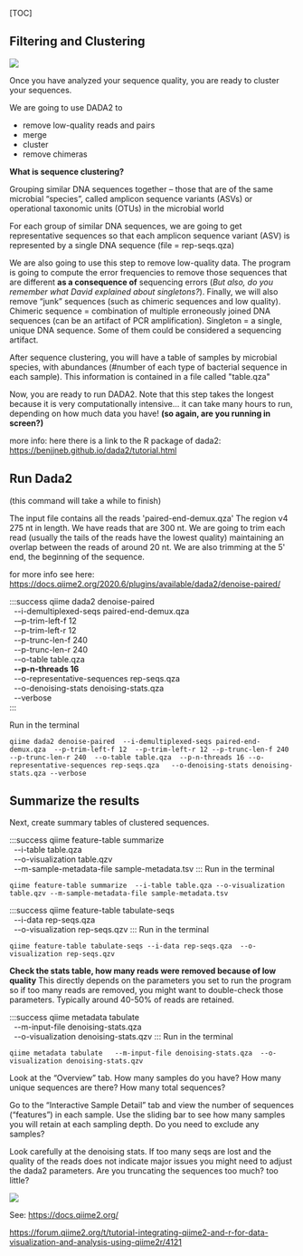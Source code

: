 

[TOC]

  
## Filtering and Clustering

![](https://i.imgur.com/85h8SCt.png)


Once you have analyzed your sequence quality, you are ready to cluster your sequences. 

We are going to use DADA2 to 
* remove low-quality reads and pairs
* merge
* cluster
* remove chimeras


**What is sequence clustering?**

Grouping similar DNA sequences together – those that are of the same microbial “species”, called amplicon sequence variants (ASVs) or operational taxonomic units (OTUs) in the microbial world

For each group of similar DNA sequences, we are going to get representative sequences so that each amplicon sequence variant (ASV) is represented by a single DNA sequence (file = rep-seqs.qza)

We are also going to use this step to remove low-quality data. The program is going to compute the error frequencies to remove those sequences that are different **as a consequence of** sequencing errors (*But also, do you remember what David explained about singletons?*). Finally, we will also remove “junk” sequences (such as chimeric sequences and low quality). 
Chimeric sequence = combination of multiple erroneously joined DNA sequences (can be an artifact of PCR amplification). 
Singleton = a single, unique DNA sequence. Some of them could be considered a sequencing artifact. 

After sequence clustering, you will have a table of samples by microbial species, with abundances (#number of each type of bacterial sequence in each sample). This information is contained in a file called "table.qza"


Now, you are ready to run DADA2. Note that this step takes the longest because it is very computationally intensive... it can take many hours to run, depending on how much data you have! **(so again, are you running in screen?)**

more info: here there is a link to the R package of dada2: https://benjjneb.github.io/dada2/tutorial.html



## Run Dada2 
(this command will take a while to finish) 

The input file contains all the reads 'paired-end-demux.qza'
The region v4 275 nt in length. We have reads that are 300 nt. We are going to trim each read (usually the tails of the reads have the lowest quality) maintaining an overlap between the reads of around 20 nt. We are also trimming at the 5' end, the beginning of the sequence.  

for more info see here: https://docs.qiime2.org/2020.6/plugins/available/dada2/denoise-paired/ 

:::success
qiime dada2 denoise-paired \
&nbsp;    --i-demultiplexed-seqs paired-end-demux.qza \
&nbsp;    -–p-trim-left-f 12 \
&nbsp;    --p-trim-left-r 12\
&nbsp;    --p-trunc-len-f 240 \
&nbsp;    --p-trunc-len-r 240 \
&nbsp;    --o-table table.qza \
&nbsp;    **--p-n-threads 16** \
&nbsp;    --o-representative-sequences rep-seqs.qza \
&nbsp;    --o-denoising-stats denoising-stats.qza \
&nbsp;    --verbose\
:::

Run in the terminal

```
qiime dada2 denoise-paired  --i-demultiplexed-seqs paired-end-demux.qza  --p-trim-left-f 12  --p-trim-left-r 12 --p-trunc-len-f 240  --p-trunc-len-r 240  --o-table table.qza  --p-n-threads 16 --o-representative-sequences rep-seqs.qza   --o-denoising-stats denoising-stats.qza --verbose

```


## Summarize the results

Next, create summary tables of clustered sequences.

:::success
qiime feature-table summarize  \
&nbsp;    --i-table table.qza \
&nbsp;    --o-visualization table.qzv \
&nbsp;    --m-sample-metadata-file sample-metadata.tsv
:::
Run in the terminal

```
qiime feature-table summarize  --i-table table.qza --o-visualization table.qzv --m-sample-metadata-file sample-metadata.tsv
```
:::success
qiime feature-table tabulate-seqs \
&nbsp;    --i-data rep-seqs.qza  \
&nbsp;    --o-visualization rep-seqs.qzv
:::
Run in the terminal
```
qiime feature-table tabulate-seqs --i-data rep-seqs.qza  --o-visualization rep-seqs.qzv
```
**Check the stats table, how many reads were removed because of low quality** This directly depends on the parameters you set to run the program so if too many reads are removed, you might want to double-check those parameters. Typically around 40-50% of reads are retained. 

:::success
qiime metadata tabulate   \
&nbsp;    --m-input-file denoising-stats.qza  \
&nbsp;    --o-visualization denoising-stats.qzv
:::
Run in the terminal
```
qiime metadata tabulate   --m-input-file denoising-stats.qza  --o-visualization denoising-stats.qzv

```
Look at the “Overview” tab. How many samples do you have? How many unique sequences are there? How many total sequences? 

Go to the “Interactive Sample Detail” tab and view the number of sequences (“features”) in each sample. Use the sliding bar to see how many samples you will retain at each sampling depth. Do you need to exclude any samples?

Look carefully at the denoising stats. If too many seqs are lost and the quality of the reads does not indicate major issues you might need to adjust the dada2 parameters. Are you truncating the sequences too much? too little?






![](https://i.imgur.com/Z6Be0ec.png)

See: https://docs.qiime2.org/



https://forum.qiime2.org/t/tutorial-integrating-qiime2-and-r-for-data-visualization-and-analysis-using-qiime2r/4121 


